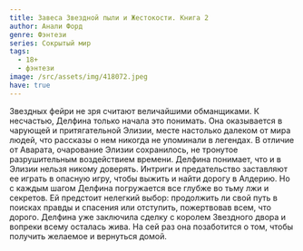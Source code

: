 ```yaml
---
title: Завеса Звездной пыли и Жестокости. Книга 2
author: Анали Форд
genre: Фэнтези
series: Сокрытый мир
tags:
  - 18+
  - фэнтези
image: /src/assets/img/418072.jpeg
have: true
---
```

Звездных фейри не зря считают величайшими обманщиками. К несчастью, Делфина только начала это понимать. Она оказывается в чарующей и притягательной Элизии, месте настолько далеком от мира людей, что рассказы о нем никогда не упоминали в легендах. В отличие от Аварата, очарование Элизии сохранилось, не тронутое разрушительным воздействием времени. Делфина понимает, что и в Элизии нельзя никому доверять. Интриги и предательство заставляют ее играть в опасную игру, чтобы выжить и найти дорогу в Алдерию. Но с каждым шагом Делфина погружается все глубже во тьму лжи и секретов. Ей предстоит нелегкий выбор: продолжить ли свой путь в поисках правды и спасения или отступить, пожертвовав всем, что дорого. Делфина уже заключила сделку с королем Звездного двора и вопреки всему осталась жива. На сей раз она позаботится о том, чтобы получить желаемое и вернуться домой.
